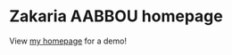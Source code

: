# Zakaria AABBOU homepage

View <a href="https://zakaria-aabbou.github.io/" target="_blank">my homepage</a>  for a demo!


